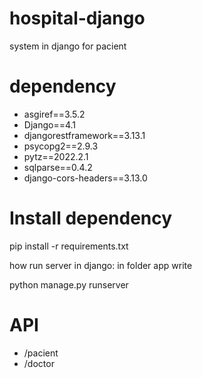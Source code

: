 # hospital-django
system in django for pacient 

# dependency

* asgiref==3.5.2
* Django==4.1
* djangorestframework==3.13.1
* psycopg2==2.9.3
* pytz==2022.2.1
* sqlparse==0.4.2
* django-cors-headers==3.13.0

# Install dependency
pip install -r requirements.txt

how run server in django:
in folder app
write

python manage.py runserver


# API
* /pacient
* /doctor
